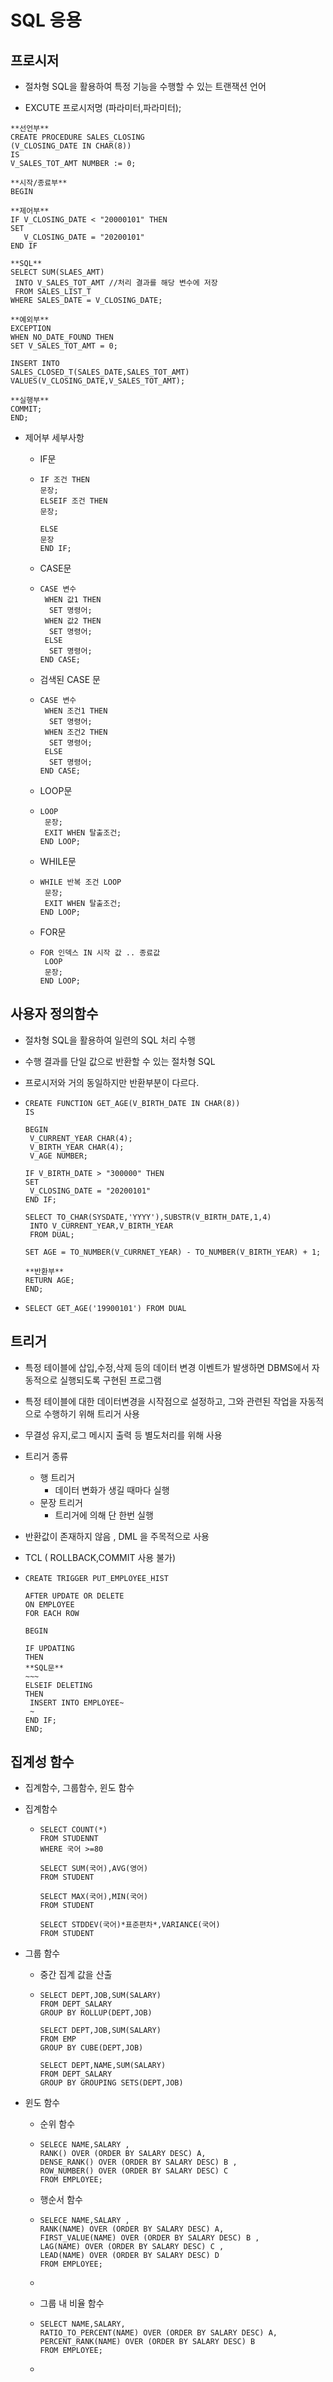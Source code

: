 # SQL 응용



## 프로시저

- 절차형 SQL을 활용하여 특정 기능을 수행할 수 있는 트랜잭션 언어

- EXCUTE 프로시저명 (파라미터,파라미터);

```
**선언부**
CREATE PROCEDURE SALES_CLOSING
(V_CLOSING_DATE IN CHAR(8))
IS
V_SALES_TOT_AMT NUMBER := 0;

**시작/종료부**
BEGIN

**제어부**
IF V_CLOSING_DATE < "20000101" THEN
SET
   V_CLOSING_DATE = "20200101"
END IF

**SQL**
SELECT SUM(SLAES_AMT)
 INTO V_SALES_TOT_AMT //처리 결과를 해당 변수에 저장
 FROM SALES_LIST_T
WHERE SALES_DATE = V_CLOSING_DATE;

**예외부**
EXCEPTION
WHEN NO_DATE_FOUND THEN
SET V_SALES_TOT_AMT = 0;

INSERT INTO
SALES_CLOSED_T(SALES_DATE,SALES_TOT_AMT)
VALUES(V_CLOSING_DATE,V_SALES_TOT_AMT);

**실행부**
COMMIT;
END;

```

- 제어부 세부사항

  - IF문

  - ```
    IF 조건 THEN
    문장;
    ELSEIF 조건 THEN
    문장;
    
    ELSE
    문장
    END IF;
    ```

  - CASE문

  - ```
    CASE 변수
     WHEN 값1 THEN
      SET 명령어;
     WHEN 값2 THEN
      SET 명령어;
     ELSE
      SET 명령어;
    END CASE;
    ```

  - 검색된 CASE 문

  - ```
    CASE 변수
     WHEN 조건1 THEN
      SET 명령어;
     WHEN 조건2 THEN
      SET 명령어;
     ELSE
      SET 명령어;
    END CASE;
    ```

  - LOOP문

  - ```
    LOOP
     문장;
     EXIT WHEN 탈출조건;
    END LOOP;
    ```

  - WHILE문

  - ```
    WHILE 반복 조건 LOOP
     문장;
     EXIT WHEN 탈출조건;
    END LOOP;
    ```

  - FOR문

  - ```
    FOR 인덱스 IN 시작 값 .. 종료값
     LOOP
     문장;
    END LOOP;
    ```





## 사용자 정의함수

- 절차형 SQL을 활용하여 일련의 SQL 처리 수행
- 수행 결과를 단일 값으로 반환할 수 있는 절차형 SQL
-  프로시저와 거의 동일하지만 반환부분이 다르다.



- ```
  CREATE FUNCTION GET_AGE(V_BIRTH_DATE IN CHAR(8))
  IS
  
  BEGIN
   V_CURRENT_YEAR CHAR(4);
   V_BIRTH_YEAR CHAR(4);
   V_AGE NUMBER;
   
  IF V_BIRTH_DATE > "300000" THEN
  SET
   V_CLOSING_DATE = "20200101"
  END IF;
  
  SELECT TO_CHAR(SYSDATE,'YYYY'),SUBSTR(V_BIRTH_DATE,1,4)
   INTO V_CURRENT_YEAR,V_BIRTH_YEAR
   FROM DUAL;
   
  SET AGE = TO_NUMBER(V_CURRNET_YEAR) - TO_NUMBER(V_BIRTH_YEAR) + 1;
  
  **반환부**
  RETURN AGE;
  END;
  ```



- ```
  SELECT GET_AGE('19900101') FROM DUAL
  ```



## 트리거

- 특정 테이블에 삽입,수정,삭제 등의 데이터 변경 이벤트가 발생하면 DBMS에서 자동적으로 실행되도록 구현된 프로그램
- 특정 테이블에 대한 데이터변경을 시작점으로 설정하고, 그와 관련된 작업을 자동적으로 수행하기 위해 트리거 사용
- 무결성 유지,로그 메시지 출력 등 별도처리를 위해 사용



- 트리거 종류
  - 행 트리거
    - 데이터 변화가 생길 때마다 실행
  - 문장 트리거
    - 트리거에 의해 단 한번 실행
- 반환값이 존재하지 않음 , DML 을 주목적으로 사용

- TCL ( ROLLBACK,COMMIT 사용 불가)

- ```
  CREATE TRIGGER PUT_EMPLOYEE_HIST
  
  AFTER UPDATE OR DELETE
  ON EMPLOYEE
  FOR EACH ROW
  
  BEGIN
  
  IF UPDATING
  THEN
  **SQL문**
  ~~~
  ELSEIF DELETING
  THEN
   INSERT INTO EMPLOYEE~
   ~
  END IF;
  END;
  ```



## 집계성 함수

- 집계함수, 그룹함수, 윈도 함수

- 집계함수

  - ```
    SELECT COUNT(*)
    FROM STUDENNT
    WHERE 국어 >=80
    
    SELECT SUM(국어),AVG(영어)
    FROM STUDENT
    
    SELECT MAX(국어),MIN(국어)
    FROM STUDENT
    
    SELECT STDDEV(국어)*표준편차*,VARIANCE(국어)
    FROM STUDENT
    ```

- 그룹 함수

  - 중간 집계 값을 산출

  - ```
    SELECT DEPT,JOB,SUM(SALARY)
    FROM DEPT_SALARY
    GROUP BY ROLLUP(DEPT,JOB)
    
    SELECT DEPT,JOB,SUM(SALARY)
    FROM EMP
    GROUP BY CUBE(DEPT,JOB)
    
    SELECT DEPT,NAME,SUM(SALARY)
    FROM DEPT_SALARY
    GROUP BY GROUPING SETS(DEPT,JOB)
    ```

- 윈도 함수

  - 순위 함수

  - ```
    SELECE NAME,SALARY ,
    RANK() OVER (ORDER BY SALARY DESC) A,
    DENSE_RANK() OVER (ORDER BY SALARY DESC) B ,
    ROW_NUMBER() OVER (ORDER BY SALARY DESC) C
    FROM EMPLOYEE;
    ```

    

  - 행순서 함수

  - ```
    SELECE NAME,SALARY ,
    RANK(NAME) OVER (ORDER BY SALARY DESC) A,
    FIRST_VALUE(NAME) OVER (ORDER BY SALARY DESC) B ,
    LAG(NAME) OVER (ORDER BY SALARY DESC) C ,
    LEAD(NAME) OVER (ORDER BY SALARY DESC) D
    FROM EMPLOYEE;
    ```

  - 

  - 그룹 내 비율 함수

  - ```
    SELECT NAME,SALARY,
    RATIO_TO_PERCENT(NAME) OVER (ORDER BY SALARY DESC) A,
    PERCENT_RANK(NAME) OVER (ORDER BY SALARY DESC) B
    FROM EMPLOYEE;
    ```

  - 